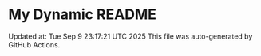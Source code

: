 # My Dynamic README
Updated at: Tue Sep  9 23:17:21 UTC 2025
This file was auto-generated by GitHub Actions.
